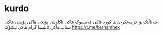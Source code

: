 # kurdo
چەناڵێک بۆ خزمەتکردن ی کورد
هاکی فەیسبوک
هاکی ئاکاونتێ پۆپجی
هاکی پۆپجی
هاکی سناپ
هاکی ئانێستا گرام
هاکی تیکتۆک 
https://t.me/barhamhex
